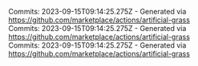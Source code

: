 Commits: 2023-09-15T09:14:25.275Z - Generated via https://github.com/marketplace/actions/artificial-grass
<br>
Commits: 2023-09-15T09:14:25.275Z - Generated via https://github.com/marketplace/actions/artificial-grass
<br>
Commits: 2023-09-15T09:14:25.275Z - Generated via https://github.com/marketplace/actions/artificial-grass
<br>
